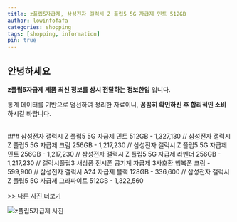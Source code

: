 ```yaml
---
title: z플립5자급제, 삼성전자 갤럭시 Z 플립5 5G 자급제 민트 512GB
author: lowinfofafa
categories: shopping
tags: [shopping, information]
pin: true
---
```


## 안녕하세요

**z플립5자급제 제품 최신 정보를 상시 전달하는 정보한입** 입니다.

통계 데이터를 기반으로 엄선하여 정리한 자료이니, **꼼꼼히 확인하신 후 합리적인 소비**하시길 바랍니다.

<br >
### 삼성전자 갤럭시 Z 플립5 5G 자급제 민트 512GB - 1,327,130 // 삼성전자 갤럭시 Z 플립5 5G 자급제 크림 256GB - 1,217,230 // 삼성전자 갤럭시 Z 플립5 5G 자급제 민트 256GB - 1,217,230 // 삼성전자 갤럭시 Z 플립5 5G 자급제 라벤더 256GB - 1,217,230 // 갤럭시플립3 새상품 전시폰 공기계 자급제 3사호환 행복폰 크림 - 599,900 // 삼성전자 갤럭시 A24 자급제 블랙 128GB - 336,600 // 삼성전자 갤럭시 Z 플립5 5G 자급제 그라파이트 512GB - 1,322,560

[>> 다른 사진 더보기](https://chengsprint.mycafe24.com/60%eb%8c%80-%ec%97%ac%ec%9e%90-%eb%82%a8%ec%9e%90%ea%b0%80-%eb%a7%8e%ec%9d%b4-%ea%b5%ac%eb%a7%a4%ed%95%9c-z%ed%94%8c%eb%a6%bd5%ec%9e%90%ea%b8%89%ec%a0%9c-top-10-%ec%b6%94%ec%b2%9c/)

![z플립5자급제 사진](https://thumbnail10.coupangcdn.com/thumbnails/remote/230x230ex/image/retail/images/558881128615655-82970b3b-f831-4629-9f32-e19f8d91985b.jpg)
                                